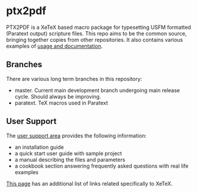 # ptx2pdf

PTX2PDF is a XeTeX based macro package for typesetting USFM formatted (Paratext output) scripture files. This repo aims to be the common source, bringing together copies from other repositories. It also contains various examples of [usage and documentation](docs/home/README.md).

## Branches

There are various long term branches in this repository:

 * master. Current main development branch undergoing main release cycle. Should always be improving.
 * paratext. TeX macros used in Paratext

## User Support

The [user support area](docs/home/README.md) provides the following information:

 * an installation guide
 * a quick start user guide with sample project
 * a manual describing the files and parameters
 * a cookbook section answering frequently asked questions with real life examples

[This page](http://www.tug.org/xetex/) has an additional list of links related specifically to XeTeX.
